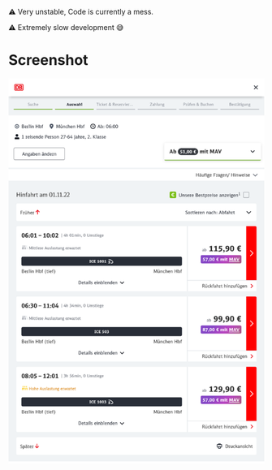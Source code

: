:warning: Very unstable, Code is currently a mess.

:warning: Extremely slow development :sweat_smile:

# Screenshot

<img src="screenshot.png" alt="Screenshot" style="width:600px">
